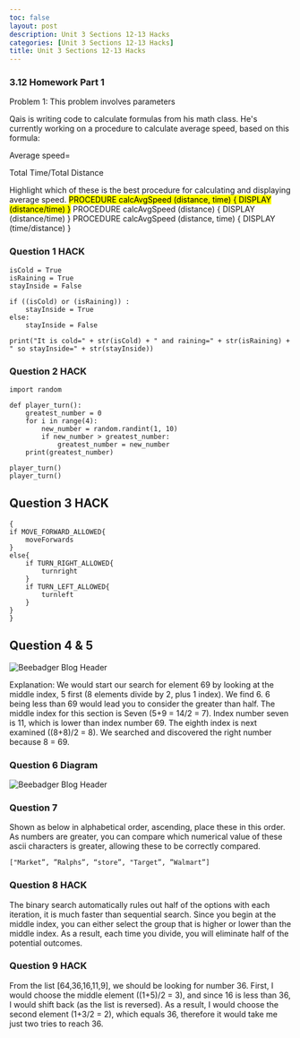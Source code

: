```yaml
---
toc: false
layout: post
description: Unit 3 Sections 12-13 Hacks
categories: [Unit 3 Sections 12-13 Hacks]
title: Unit 3 Sections 12-13 Hacks
---
```


### 3.12 Homework Part 1
Problem 1: This problem involves parameters

Qais is writing code to calculate formulas from his math class. He's currently working on a procedure to calculate average speed, based on this formula:

Average speed=

Total Time/Total Distance

Highlight which of these is the best procedure for calculating and displaying average speed.
<mark>PROCEDURE calcAvgSpeed (distance, time) { DISPLAY (distance/time) }</mark>
PROCEDURE calcAvgSpeed (distance) { DISPLAY (distance/time) }
PROCEDURE calcAvgSpeed (distance, time) { DISPLAY (time/distance) }


### Question 1 HACK

```
isCold = True
isRaining = True
stayInside = False

if ((isCold) or (isRaining)) :
    stayInside = True
else:
    stayInside = False

print("It is cold=" + str(isCold) + " and raining=" + str(isRaining) + " so stayInside=" + str(stayInside))
```


### Question 2 HACK
```
import random

def player_turn():
    greatest_number = 0
    for i in range(4):
        new_number = random.randint(1, 10)
        if new_number > greatest_number:
            greatest_number = new_number
    print(greatest_number)

player_turn()
player_turn()
```
## Question 3 HACK

```
{
if MOVE_FORWARD_ALLOWED{
    moveForwards
}
else{
    if TURN_RIGHT_ALLOWED{
        turnright
    }
    if TURN_LEFT_ALLOWED{
        turnleft
    }
}
}
```

## Question 4 & 5

<img src="{{site.baseurl}}/images/hack5q4.jpg" alt="Beebadger Blog Header">

Explanation: We would start our search for element 69 by looking at the middle index, 5 first (8 elements divide by 2, plus 1 index). We find 6. 6 being less than 69 would lead you to consider the greater than half. The middle index for this section is Seven (5+9 = 14/2 = 7). Index number seven is 11, which is lower than index number 69. The eighth index is next examined ((8+8)/2 = 8). We searched and discovered the right number because 8 = 69.

### Question 6 Diagram

<img src="{{site.baseurl}}/images/hack5q6.jpg" alt="Beebadger Blog Header">

### Question 7

Shown as below in alphabetical order, ascending, place these in this order. As numbers are greater, you can compare which numerical value of these ascii characters is greater, allowing these to be correctly compared.

```
["Market”, ”Ralphs”, “store”, "Target”, ”Walmart”]
```

### Question 8 HACK
The binary search automatically rules out half of the options with each iteration, it is much faster than sequential search. Since you begin at the middle index, you can either select the group that is higher or lower than the middle index. As a result, each time you divide, you will eliminate half of the potential outcomes.

### Question 9 HACK
From the list [64,36,16,11,9], we  should be looking for number 36. First, I would choose the middle element ((1+5)/2 = 3), and since 16 is less than 36, I would shift back (as the list is reversed). As a result, I would choose the second element (1+3/2 = 2), which equals 36, therefore it would take me just two tries to reach 36.
